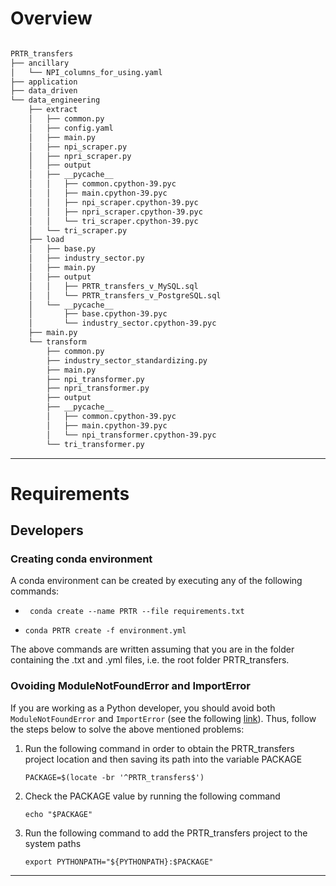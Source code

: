 # Overview

```bash

PRTR_transfers
├── ancillary
│   └── NPI_columns_for_using.yaml
├── application
├── data_driven
└── data_engineering
    ├── extract
    │   ├── common.py
    │   ├── config.yaml
    │   ├── main.py
    │   ├── npi_scraper.py
    │   ├── npri_scraper.py
    │   ├── output
    │   ├── __pycache__
    │   │   ├── common.cpython-39.pyc
    │   │   ├── main.cpython-39.pyc
    │   │   ├── npi_scraper.cpython-39.pyc
    │   │   ├── npri_scraper.cpython-39.pyc
    │   │   └── tri_scraper.cpython-39.pyc
    │   └── tri_scraper.py
    ├── load
    │   ├── base.py
    │   ├── industry_sector.py
    │   ├── main.py
    │   ├── output
    │   │   ├── PRTR_transfers_v_MySQL.sql
    │   │   └── PRTR_transfers_v_PostgreSQL.sql
    │   └── __pycache__
    │       ├── base.cpython-39.pyc
    │       └── industry_sector.cpython-39.pyc
    ├── main.py
    └── transform
        ├── common.py
        ├── industry_sector_standardizing.py
        ├── main.py
        ├── npi_transformer.py
        ├── npri_transformer.py
        ├── output
        ├── __pycache__
        │   ├── common.cpython-39.pyc
        │   ├── main.cpython-39.pyc
        │   └── npi_transformer.cpython-39.pyc
        └── tri_transformer.py


```

<hr/>

# Requirements

## Developers

### Creating conda environment

A conda environment can be created by executing any of the following commands:

<ul>
  <li>
    
     conda create --name PRTR --file requirements.txt
  </li>
  <li>
    
    conda PRTR create -f environment.yml
  </li>
</ul>

The above commands are written assuming that you are in the folder containing the .txt and .yml files, i.e. the root folder PRTR_transfers. 

### Ovoiding ModuleNotFoundError and ImportError

If you are working as a Python developer, you should avoid both ```ModuleNotFoundError``` and ```ImportError``` (see the following [link](https://towardsdatascience.com/how-to-fix-modulenotfounderror-and-importerror-248ce5b69b1c)). Thus, follow the steps below to solve the above mentioned problems:

<ol>
  <li>
    Run the following command in order to obtain the PRTR_transfers project location and then saving its path into the variable PACKAGE
    
    PACKAGE=$(locate -br '^PRTR_transfers$')
  </li>
  <li>
    Check the PACKAGE value by running the following command
    
    echo "$PACKAGE"
   </li>
   <li>
    Run the following command to add the PRTR_transfers project to the system paths
     
    export PYTHONPATH="${PYTHONPATH}:$PACKAGE"
   </li>
</ol>

<hr/>
